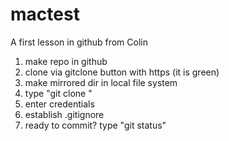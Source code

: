 # mactest
A first lesson in github from Colin

1) make repo in github
2) clone via gitclone button with https (it is green)
3) make mirrored dir in local file system
4) type "git clone <https from git button>"
5) enter credentials
6) establish .gitignore
7) ready to commit? type "git status"
